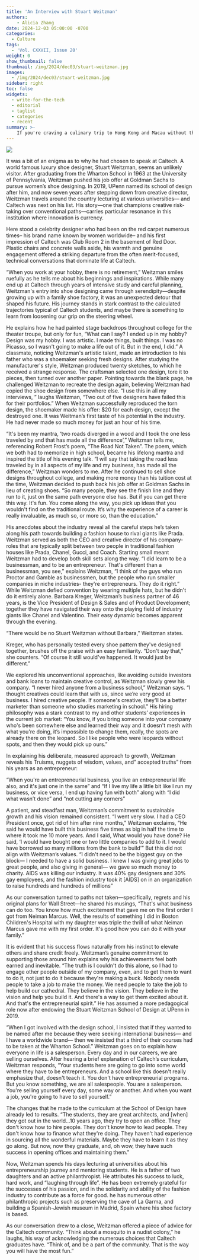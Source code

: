 ```yaml
---
title: 'An Interview with Stuart Weitzman'
authors:
    - Alicia Zhang
date: 2024-12-03 05:00:00 -0700
categories:
  - Culture
tags:
  - 'Vol. CXXVII, Issue 20'
weight: 0
show_thumbnail: false
thumbnail: /img/2024/dec03/stuart-weitzman.jpg
images:
  - /img/2024/dec03/stuart-weitzman.jpg
sidebar: right
toc: false
widgets:
  - write-for-the-tech
  - editorial
  - taglist
  - categories
  - recent
summary: >-
    If you're craving a culinary trip to Hong Kong and Macau without the airfare, HK Macau Bistro in San Gabriel offers a flavor-packed detour. With tables fashioned from mahjong tiles and walls adorned with street signs straight out of Kowloon, the vibe here screams retro nostalgia with a side of quirky charm. The food? A mixed bag of divine delights and comforting mediocrity.
---
```


![](/img/2024/dec03/stuart-weitzman.jpg)


It was a bit of an enigma as to why he had chosen to speak at Caltech. A world famous luxury shoe designer, Stuart Weitzman, seems an unlikely visitor. After graduating from the Wharton School in 1963 at the University of Pennsylvania, Weitzman pushed his job offer at Goldman Sachs to pursue women’s shoe designing. In 2019, UPenn named its school of design after him, and now seven years after stepping down from creative director, Weitzman travels around the country lecturing at various universities— and Caltech was next on his list. His story—one that champions creative risk-taking over conventional paths—carries particular resonance in this institution where innovation is currency.

Here stood a celebrity designer who had been on the red carpet numerous times– his brand name known by women worldwide– and his first impression of Caltech was Club Room 2 in the basement of Red Door. Plastic chairs and concrete walls aside, his warmth and genuine engagement offered a striking departure from the often merit-focused, technical conversations that dominate life at Caltech.

“When you work at your hobby, there is no retirement,” Weitzman smiles ruefully as he tells me about his beginnings and inspirations. While many end up at Caltech through years of intensive study and careful planning, Weitzman's entry into shoe designing came through serendipity—despite growing up with a family shoe factory, it was an unexpected detour that shaped his future. His journey stands in stark contrast to the calculated trajectories typical of Caltech students, and maybe there is something to learn from loosening our grip on the steering wheel.

He explains how he had painted stage backdrops throughout college for the theater troupe, but only for fun, “What can I say? I ended up in my hobby? Design was my hobby. I was artistic. I made things, built things. I was no Picasso, so I wasn't going to make a life out of it. But in the end, I did.” A classmate, noticing Weitzman's artistic talent, made an introduction to his father who was a shoemaker seeking fresh designs. After studying the manufacturer's style, Weitzman produced twenty sketches, to which he received a strange response. The craftsman selected one design, tore it to pieces, then turned over another paper. Pointing towards the blank page, he challenged Weitzman to recreate the design again, believing Weitzman had copied the shoe design from somewhere else. “I use this in all my interviews, ” laughs Weitzman, “Two out of five designers have failed this for their portfolios.” When Weitzman successfully reproduced the torn design, the shoemaker made his offer: $20 for each design, except the destroyed one. It was Weitman’s first taste of his potential in the industry. He had never made so much money for just an hour of his time.

“It's been my mantra, ‘two roads diverged in a wood and I took the one less traveled by and that has made all the difference’,” Weitzman tells me, referencing Robert Frost’s poem, “The Road Not Taken”. The poem, which we both had to memorize in high school, became his lifelong mantra and inspired the title of his evening talk. “I will say that taking the road less traveled by in all aspects of my life and my business, has made all the difference,” Weitzman wonders to me. After he continued to sell shoe designs throughout college, and making more money than his tuition cost at the time, Weitzman decided to push back his job offer at Goldman Sachs in lieu of creating shoes. “So many people, they see the finish line and they run to it, just on the same path everyone else has. But if you can get there this way. It's fun. You come along the way, you pick up ideas that you wouldn't find on the traditional route. It’s why the experience of a career is really invaluable, as much so, or more so, than the education.”

His anecdotes about the industry reveal all the careful steps he’s taken along his path towards building a fashion house to rival giants like Prada. Weitzman served as both the CEO and creative director of his company- roles that are typically split between two people in traditional fashion houses like Prada, Chanel, Gucci, and Coach. Starting small meant Weitzman had to develop both skill sets along the way. “I did learn to be a businessman, and to be an entrepreneur. That's different than a businessman, you see,” explains Weitzman, “I think of the guys who run Proctor and Gamble as businessmen, but the people who run smaller companies in niche industries- they're entrepreneurs. They do it right.” While Weitzman defied convention by wearing multiple hats, but he didn't do it entirely alone. Barbara Kreger, Weitzman’s business partner of 46 years, is the Vice President of Design & Sales and of Product Development; together they have navigated their way onto the playing field of industry giants like Chanel and Valentino. Their easy dynamic becomes apparent through the evening.

“There would be no Stuart Weitzman without Barbara,” Weitzman states.

Kreger, who has personally tested every shoe pattern they've designed together, brushes off the praise with an easy familiarity. “Don't say that,” she counters. “Of course it still would've happened. It would just be different.”

We explored his unconventional approaches, like avoiding outside investors and bank loans to maintain creative control, as Weitzman slowly grew his company. “I never hired anyone from a business school,” Weitzman says. “I thought creatives could learn that with us, since we’re very good at business. I hired creative people. If someone's creative, they'll be a better marketer than someone who studies marketing in school.” His hiring philosophy was a stark contrast to my and other students’ experiences in the current job market: “You know, if you bring someone into your company who's been somewhere else and learned their way and it doesn't mesh with what you're doing, it’s impossible to change them, really, the spots are already there on the leopard. So I like people who were leopards without spots, and then they would pick up ours.”

In explaining his deliberate, measured approach to growth, Weitzman reveals his Truisms, nuggets of wisdom, values, and” accepted truths” from his years as an entrepreneur:

“When you're an entrepreneurial business, you live an entrepreneurial life also, and it's just one in the same” and “If I live my life a little bit like I run my business, or vice versa, I end up having fun with both” along with “I did what wasn’t done” and “not cutting any corners”

A patient, and steadfast man, Weitzman’s commitment to sustainable growth and his vision remained consistent. “I went very slow. I had a CEO President once, got rid of him after nine months,” Weitzman exclaims, “He said he would have built this business five times as big in half the time to where it took me 10 more years. And I said, What would you have done? He said, ‘I would have bought one or two little companies to add to it. I would have borrowed so many millions from the bank to build’” But this did not align with Weitzman’s values. “I didn't need to be the biggest guy on the block— I needed to have a solid business. I knew I was giving great jobs to great people, and also giving in general— we gave so much money to charity. AIDS was killing our industry. It was 40% gay designers and 30% gay employees, and the fashion industry took it [AIDS] on in an organization to raise hundreds and hundreds of millions”

As our conversation turned to paths not taken—specifically, regrets and his original plans for Wall Street—he shared his musings, “That's what business can do too. You know how much excitement that gave me on the first order I got from Neiman Marcus. Well, the results of something I did in Boston Children's Hospital with my daughter was triple the thrill of what Neiman Marcus gave me with my first order. It's good how you can do it with your family.”

It is evident that his success flows naturally from his instinct to elevate others and share credit freely. Weitzman’s genuine commitment to supporting those around him explains why his achievements feel both earned and inevitable. “The truth is I couldn't do this alone, so I had to engage other people outside of my company, even, and to get them to want to do it, not just to do it because they're making a buck. Nobody needs people to take a job to make the money. We need people to take the job to help build our cathedral. They believe in the vision. They believe in the vision and help you build it. And there's a way to get them excited about it. And that's the entrepreneurial spirit.” He has assumed a more pedagogical role now after endowing the Stuart Weitzman School of Design at UPenn in 2019.

“When I got involved with the design school, I insisted that if they wanted to be named after me because they were seeking international business— and I have a worldwide brand— then we insisted that a third of their courses had to be taken at the Wharton School.” Weitzman goes on to explain how everyone in life is a salesperson. Every day and in our careers, we are selling ourselves. After hearing a brief explanation of Caltech’s curriculum, Weitzman responds, “Your students here are going to go into some world where they have to be entrepreneurs. And a school like this doesn't really emphasize that, doesn't teach it. You don't have entrepreneurial programs. But you know something, we are all salespeople. You are a salesperson. You're selling yourself every day, some way or another. And when you want a job, you're going to have to sell yourself.”

The changes that he made to the curriculum at the School of Design have already led to results. “The students, they are great architects, and [when] they got out in the world…10 years ago, they try to open an office. They don't know how to hire people. They don't know how to lead people. They don't know how to finance what they're doing. They haven't had experience in sourcing all the wonderful materials. Maybe they have to learn it as they go along. But now, now they graduate, and, oh wow, they have such success in opening offices and maintaining them.”

Now, Weitzman spends his days lecturing at universities about his entrepreneurship journey and mentoring students. He is a father of two daughters and an active philanthropist. He attributes his success to luck, hard work, and “laughing through life”. He has been extremely grateful for the successes of his passion, and in the solidarity and ability of the fashion industry to contribute as a force for good. he has numerous other philanthropic projects such as preserving the cave of La Garma, and building a Spanish-Jewish museum in Madrid, Spain where his shoe factory is based.

As our conversation drew to a close, Weitzman offered a piece of advice for the Caltech community. “Think about a mosquito in a nudist colony,” he laughs, his way of acknowledging the numerous choices that Caltech graduates have. “Think of, and be a part of the community. That is the way you will have the most fun.”
